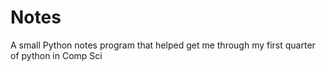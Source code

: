 # Notes
A small Python notes program that helped get me through my first quarter of python in Comp Sci
